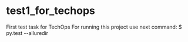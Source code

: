 # test1_for_techops
First test task for TechOps
For running this project use next command:
$ py.test --alluredir
